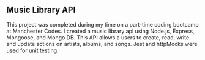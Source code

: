 ## Music Library API

This project was completed during my time on a part-time coding bootcamp at Manchester Codes. I created a music library api using Node.js, Express, Mongoose, and Mongo DB. This API allows a users to create, read, write and update actions on artists, albums, and songs. Jest and httpMocks were used for unit testing.
